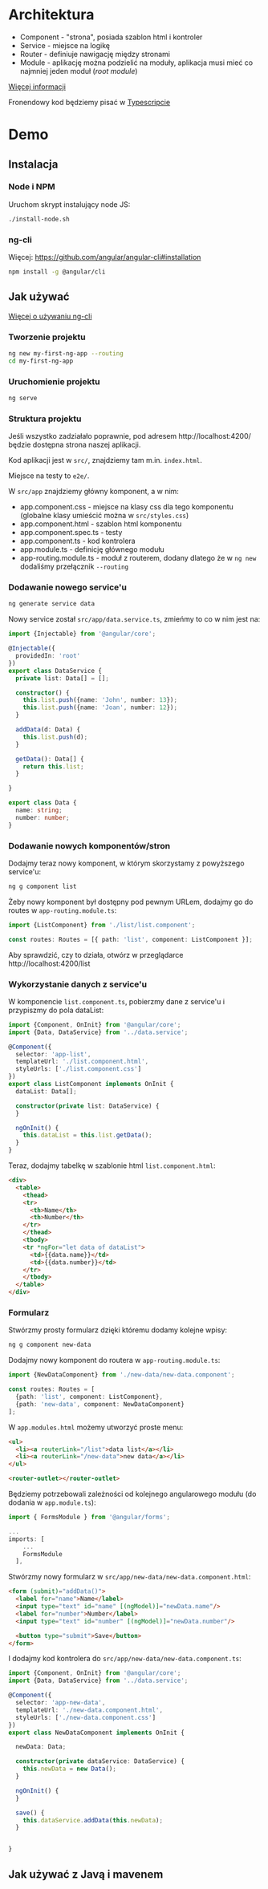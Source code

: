 # Architektura

- Component - "strona", posiada szablon html i kontroler
- Service - miejsce na logikę
- Router - definiuje nawigację między stronami
- Module - aplikację można podzielić na moduły, aplikacja musi mieć co najmniej jeden moduł (*root module*)

[Więcej informacji](https://angular.io/guide/architecture)

Fronendowy kod będziemy pisać w [Typescripcie](https://www.typescriptlang.org/docs/handbook/typescript-in-5-minutes.html)

# Demo

## Instalacja

### Node i NPM
Uruchom skrypt instalujący node JS:
```bash
./install-node.sh
```
### ng-cli

Więcej: https://github.com/angular/angular-cli#installation

```bash
npm install -g @angular/cli
```

## Jak używać

[Więcej o używaniu ng-cli](https://github.com/angular/angular-cli#usage)

### Tworzenie projektu
```bash
ng new my-first-ng-app --routing
cd my-first-ng-app
```

### Uruchomienie projektu
```bash
ng serve
```


### Struktura projektu
Jeśli wszystko zadziałało poprawnie, pod adresem http://localhost:4200/ będzie dostępna strona naszej aplikacji.

Kod aplikacji jest w `src/`, znajdziemy tam m.in. `index.html`.

Miejsce na testy to `e2e/`.

W `src/app` znajdziemy główny komponent, a w nim:
- app.component.css - miejsce na klasy css dla tego komponentu (globalne klasy umieścić można w `src/styles.css`)
- app.component.html - szablon html komponentu
- app.component.spec.ts - testy
- app.component.ts - kod kontrolera
- app.module.ts - definicję głównego modułu
- app-routing.module.ts - moduł z routerem, dodany dlatego że w `ng new` dodaliśmy przełącznik `--routing`

### Dodawanie nowego service'u
```bash
ng generate service data
```

Nowy service został `src/app/data.service.ts`, zmieńmy to co w nim jest na:
```typescript
import {Injectable} from '@angular/core';

@Injectable({
  providedIn: 'root'
})
export class DataService {
  private list: Data[] = [];

  constructor() {
    this.list.push({name: 'John', number: 13});
    this.list.push({name: 'Joan', number: 12});
  }

  addData(d: Data) {
    this.list.push(d);
  }

  getData(): Data[] {
    return this.list;
  }

}

export class Data {
  name: string;
  number: number;
}

```
### Dodawanie nowych komponentów/stron
Dodajmy teraz nowy komponent, w którym skorzystamy z powyższego service'u:
```bash
ng g component list
```

Żeby nowy komponent był dostępny pod pewnym URLem, dodajmy go do routes w `app-routing.module.ts`:
```typescript
import {ListComponent} from './list/list.component';

const routes: Routes = [{ path: 'list', component: ListComponent }];
```

Aby sprawdzić, czy to działa, otwórz w przeglądarce http://localhost:4200/list

### Wykorzystanie danych z service'u
W komponencie `list.component.ts`, pobierzmy dane z service'u i przypiszmy do pola dataList:
```typescript
import {Component, OnInit} from '@angular/core';
import {Data, DataService} from '../data.service';

@Component({
  selector: 'app-list',
  templateUrl: './list.component.html',
  styleUrls: ['./list.component.css']
})
export class ListComponent implements OnInit {
  dataList: Data[];

  constructor(private list: DataService) {
  }

  ngOnInit() {
    this.dataList = this.list.getData();
  }
}
```

Teraz, dodajmy tabelkę w szablonie html `list.component.html`:
```html
<div>
  <table>
    <thead>
    <tr>
      <th>Name</th>
      <th>Number</th>
    </tr>
    </thead>
    <tbody>
    <tr *ngFor="let data of dataList">
      <td>{{data.name}}</td>
      <td>{{data.number}}</td>
    </tr>
    </tbody>
  </table>
</div>

```

### Formularz
Stwórzmy prosty formularz dzięki któremu dodamy kolejne wpisy:
```bash
ng g component new-data
```

Dodajmy nowy komponent do routera w `app-routing.module.ts`:
```typescript
import {NewDataComponent} from './new-data/new-data.component';

const routes: Routes = [
  {path: 'list', component: ListComponent},
  {path: 'new-data', component: NewDataComponent}
];
```

W `app.modules.html` możemy utworzyć proste menu:
```html
<ul>
  <li><a routerLink="/list">data list</a></li>
  <li><a routerLink="/new-data">new data</a></li>
</ul>

<router-outlet></router-outlet>
```

Będziemy potrzebowali zależności od kolejnego angularowego modułu (do dodania w `app.module.ts`):
```typescript
import { FormsModule } from '@angular/forms';

...
imports: [
    ...
    FormsModule
  ],
```

Stwórzmy nowy formularz w `src/app/new-data/new-data.component.html`:
```html
<form (submit)="addData()">
  <label for="name">Name</label>
  <input type="text" id="name" [(ngModel)]="newData.name"/>
  <label for="number">Number</label>
  <input type="text" id="number" [(ngModel)]="newData.number"/>

  <button type="submit">Save</button>
</form>

```

I dodajmy kod kontrolera do `src/app/new-data/new-data.component.ts`:
```typescript
import {Component, OnInit} from '@angular/core';
import {Data, DataService} from '../data.service';

@Component({
  selector: 'app-new-data',
  templateUrl: './new-data.component.html',
  styleUrls: ['./new-data.component.css']
})
export class NewDataComponent implements OnInit {

  newData: Data;

  constructor(private dataService: DataService) {
    this.newData = new Data();
  }

  ngOnInit() {
  }

  save() {
    this.dataService.addData(this.newData);
  }


}
```

## Jak używać z Javą i mavenem
